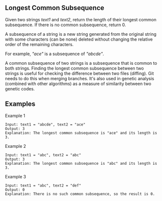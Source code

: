 Longest Common Subsequence
---------------------

Given two strings _text1_ and _text2_, return the length of their longest common subsequence. If there is no common subsequence, return 0.

A subsequence of a string is a new string generated from the original string with some characters (can be none) deleted without changing the relative order of the remaining characters.

For example, _"ace"_ is a subsequence of _"abcde"_.

A common subsequence of two strings is a subsequence that is common to both strings. Finding the longest common subsequence between two strings is useful for checking the difference between two files (diffing). Git needs to do this when merging branches. It's also used in genetic analysis (combined with other algorithms) as a measure of similarity between two genetic codes.

Examples
---------------------

Example 1

    Input: text1 = "abcde", text2 = "ace" 
    Output: 3  
    Explanation: The longest common subsequence is "ace" and its length is 3.

Example 2

    Input: text1 = "abc", text2 = "abc"
    Output: 3
    Explanation: The longest common subsequence is "abc" and its length is 3.

Example 3

    Input: text1 = "abc", text2 = "def"
    Output: 0
    Explanation: There is no such common subsequence, so the result is 0.

